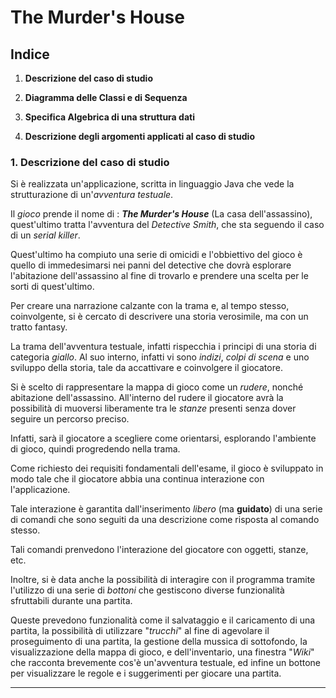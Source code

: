 # The Murder's House
      
## Indice

1. **Descrizione del caso di studio**
  
2. **Diagramma delle Classi e di Sequenza**
  
3. **Specifica Algebrica di una struttura dati**
  
4. **Descrizione degli argomenti applicati al caso di studio**
  

### 1. Descrizione del caso di studio

Si è realizzata un'applicazione, scritta in linguaggio Java che vede la strutturazione di un'*avventura testuale*.

Il *gioco* prende il nome di : ***The Murder's House*** (La casa dell'assassino), quest'ultimo tratta l'avventura del *Detective Smith*, che sta seguendo il caso di un *serial killer*.

Quest'ultimo ha compiuto una serie di omicidi e l'obbiettivo del gioco è quello di immedesimarsi nei panni del detective che dovrà esplorare l'abitazione dell'assassino al fine di trovarlo e prendere una scelta per le sorti di quest'ultimo.

Per creare una narrazione calzante con la trama e, al tempo stesso, coinvolgente, si è cercato di descrivere una storia verosimile, ma con un tratto fantasy.

La trama dell'avventura testuale, infatti rispecchia i principi di una storia di categoria *giallo*. Al suo interno, infatti vi sono *indizi*, *colpi di scena* e uno sviluppo della storia, tale da accattivare e coinvolgere il giocatore.

Si è scelto di rappresentare la mappa di gioco come un *rudere*, nonché abitazione dell'assassino. All'interno del rudere il giocatore avrà la possibilità di muoversi liberamente tra le *stanze* presenti senza dover seguire un percorso preciso.

Infatti, sarà il giocatore a scegliere come orientarsi, esplorando l'ambiente di gioco, quindi progredendo nella trama.

Come richiesto dei requisiti fondamentali dell'esame, il gioco è sviluppato in modo tale che il giocatore abbia una continua interazione con l'applicazione.

Tale interazione è garantita dall'inserimento *libero* (ma **guidato**) di una serie di comandi che sono seguiti da una descrizione come risposta al comando stesso.

Tali comandi prenvedono l'interazione del giocatore con oggetti, stanze, etc.

Inoltre, si è data anche la possibilità di interagire con il programma tramite l'utilizzo di una serie di *bottoni* che gestiscono diverse funzionalità sfruttabili durante una partita.

Queste prevedono funzionalità come il salvataggio e il caricamento di una partita, la possibilità di utilizzare "*trucchi*" al fine di agevolare il proseguimento di una partita, la gestione della mussica di sottofondo, la visualizzazione della mappa di gioco, e dell'inventario, una finestra "*Wiki*" che racconta brevemente cos'è un'avventura testuale, ed infine un bottone per visualizzare le regole e i suggerimenti per giocare una partita.

---
